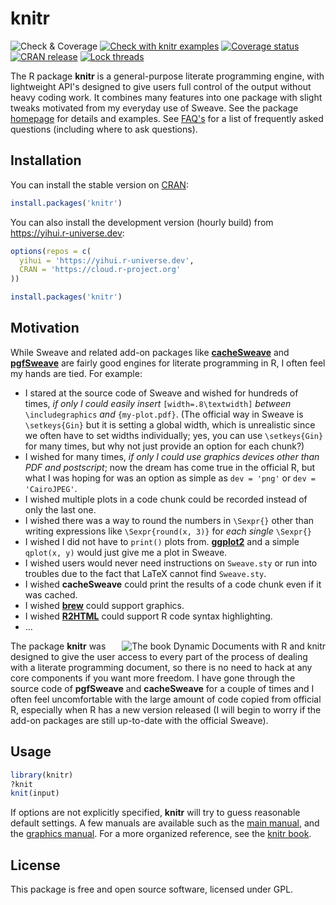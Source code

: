 # knitr

<!-- badges: start -->
![Check & Coverage](https://github.com/yihui/knitr/workflows/Check%20&%20Coverage/badge.svg)
[![Check with knitr examples](https://github.com/yihui/knitr/workflows/Check%20with%20knitr%20examples/badge.svg)](https://github.com/yihui/knitr/actions?query=workflow%3A%22Check+with+knitr+examples%22)
[![Coverage status](https://codecov.io/gh/yihui/knitr/branch/master/graph/badge.svg)](https://codecov.io/github/yihui/knitr?branch=master)
[![CRAN release](https://www.r-pkg.org/badges/version/knitr)](https://cran.r-project.org/package=knitr)
[![Lock threads](https://github.com/yihui/knitr/workflows/Lock%20threads/badge.svg)](https://github.com/yihui/knitr/actions?query=workflow%3A%22Lock+threads%22)
<!-- badges: end -->

The R package **knitr** is a general-purpose literate programming engine,
with lightweight API's designed to give users full control of the output
without heavy coding work. It combines many features into one package with
slight tweaks motivated from my everyday use of Sweave. See the package
[homepage](https://yihui.org/knitr/) for details and examples. See
[FAQ's](https://yihui.org/knitr/faq/) for a list of
frequently asked questions (including where to ask questions).

## Installation

You can install the stable version on
[CRAN](https://cran.r-project.org/package=knitr):

```r
install.packages('knitr')
```

You can also install the development version (hourly build) from
<https://yihui.r-universe.dev>:

```r
options(repos = c(
  yihui = 'https://yihui.r-universe.dev',
  CRAN = 'https://cloud.r-project.org'
))

install.packages('knitr')
```

## Motivation

While Sweave and related add-on packages like
[**cacheSweave**](https://cran.r-project.org/package=cacheSweave) and
[**pgfSweave**](https://cran.r-project.org/package=pgfSweave) are fairly good
engines for literate programming in R, I often feel my hands are tied.
For example:

- I stared at the source code of Sweave and wished for hundreds of times,
  *if only I could easily insert* `[width=.8\textwidth]` *between*
  `\includegraphics` *and* `{my-plot.pdf}`. (The official way in Sweave is
  `\setkeys{Gin}` but it is setting a global width, which is unrealistic
  since we often have to set widths individually; yes, you can use
  `\setkeys{Gin}` for many times, but why not just provide an option for
  each chunk?)
- I wished for many times, *if only I could use graphics devices other
  than PDF and postscript*; now the dream has come true in the official R,
  but what I was hoping for was an option as simple as `dev = 'png'` or `dev
  = 'CairoJPEG'`.
- I wished multiple plots in a code chunk could be recorded instead of only
  the last one.
- I wished there was a way to round the numbers in `\Sexpr{}` other than
  writing expressions like `\Sexpr{round(x, 3)}` for *each single* `\Sexpr{}`
- I wished I did not have to `print()` plots from.
  [**ggplot2**](https://cran.r-project.org/package=ggplot2) and a simple
  `qplot(x, y)` would just give me a plot in Sweave.
- I wished users would never need instructions on `Sweave.sty` or run into
  troubles due to the fact that LaTeX cannot find `Sweave.sty`.
- I wished **cacheSweave** could print the results of a code chunk even if
  it was cached.
- I wished [**brew**](https://cran.r-project.org/package=brew) could support
  graphics.
- I wished [**R2HTML**](https://cran.r-project.org/package=R2HTML) could
  support R code syntax highlighting.
- ...


[<img src="http://i.imgur.com/yYw46aF.jpg" align="right" alt="The book Dynamic Documents with R and knitr" />](https://www.amazon.com/dp/1498716962/)

The package **knitr** was designed to give the user access to every part of
the process of dealing with a literate programming document, so there is no
need to hack at any core components if you want more freedom. I have gone
through the source code of **pgfSweave** and **cacheSweave** for a couple of
times and I often feel uncomfortable with the large amount of code copied
from official R, especially when R has a new version released (I will begin
to worry if the add-on packages are still up-to-date with the official
Sweave).

## Usage

```r
library(knitr)
?knit
knit(input)
```

If options are not explicitly specified, **knitr** will try to guess
reasonable default settings. A few manuals are available such as the [main
manual](https://yihui.org/knitr/demo/manual/), and the
[graphics
manual](https://yihui.org/knitr/demo/graphics/). For a
more organized reference, see the [knitr book](https://www.amazon.com/dp/1498716962/).

## License

This package is free and open source software, licensed under GPL.
